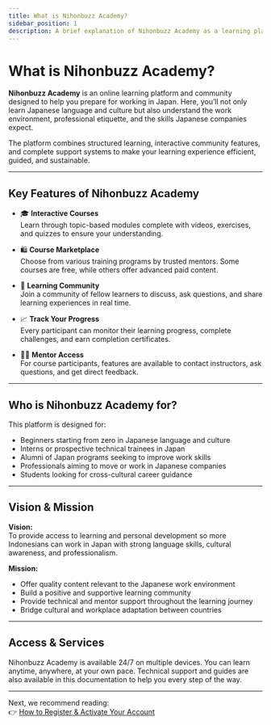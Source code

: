```yaml
---
title: What is Nihonbuzz Academy?
sidebar_position: 1
description: A brief explanation of Nihonbuzz Academy as a learning platform and community for preparing to work in Japan.
---
```


# What is Nihonbuzz Academy?

**Nihonbuzz Academy** is an online learning platform and community designed to help you prepare for working in Japan. Here, you’ll not only learn Japanese language and culture but also understand the work environment, professional etiquette, and the skills Japanese companies expect.

The platform combines structured learning, interactive community features, and complete support systems to make your learning experience efficient, guided, and sustainable.

---

## Key Features of Nihonbuzz Academy

- 🎓 **Interactive Courses**  
  Learn through topic-based modules complete with videos, exercises, and quizzes to ensure your understanding.

- 🛍️ **Course Marketplace**  
  Choose from various training programs by trusted mentors. Some courses are free, while others offer advanced paid content.

- 💬 **Learning Community**  
  Join a community of fellow learners to discuss, ask questions, and share learning experiences in real time.

- 📈 **Track Your Progress**  
  Every participant can monitor their learning progress, complete challenges, and earn completion certificates.

- 🧑‍🏫 **Mentor Access**  
  For course participants, features are available to contact instructors, ask questions, and get direct feedback.

---

## Who is Nihonbuzz Academy for?

This platform is designed for:

- Beginners starting from zero in Japanese language and culture  
- Interns or prospective technical trainees in Japan  
- Alumni of Japan programs seeking to improve work skills  
- Professionals aiming to move or work in Japanese companies  
- Students looking for cross-cultural career guidance  

---

## Vision & Mission

**Vision:**  
To provide access to learning and personal development so more Indonesians can work in Japan with strong language skills, cultural awareness, and professionalism.

**Mission:**  
- Offer quality content relevant to the Japanese work environment  
- Build a positive and supportive learning community  
- Provide technical and mentor support throughout the learning journey  
- Bridge cultural and workplace adaptation between countries  

---

## Access & Services

Nihonbuzz Academy is available 24/7 on multiple devices. You can learn anytime, anywhere, at your own pace. Technical support and guides are also available in this documentation to help you every step of the way.

---

Next, we recommend reading:  
👉 [How to Register & Activate Your Account](./cara-daftar.md)
